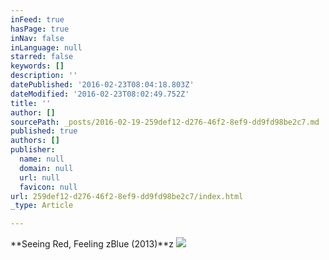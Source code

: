 ```yaml
---
inFeed: true
hasPage: true
inNav: false
inLanguage: null
starred: false
keywords: []
description: ''
datePublished: '2016-02-23T08:04:18.803Z'
dateModified: '2016-02-23T08:02:49.752Z'
title: ''
author: []
sourcePath: _posts/2016-02-19-259def12-d276-46f2-8ef9-dd9fd98be2c7.md
published: true
authors: []
publisher:
  name: null
  domain: null
  url: null
  favicon: null
url: 259def12-d276-46f2-8ef9-dd9fd98be2c7/index.html
_type: Article

---
```

**Seeing Red, Feeling zBlue (2013)**z
![](https://the-grid-user-content.s3-us-west-2.amazonaws.com/327c503f-da4a-4a5b-85ea-5523b2313ce5.jpg)